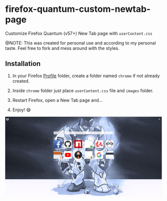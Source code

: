 # firefox-quantum-custom-newtab-page

Customize Firefox Quantum (v57+) New Tab page with `userContent.css`

@NOTE: This was created for personal use and according to my personal taste. Feel free to fork and mess around with the styles.

## Installation

1. In your Firefox [Profile](https://support.mozilla.org/en-US/kb/profiles-where-firefox-stores-user-data#w_how-do-i-find-my-profile) folder, create a folder named `chrome` if not already created.

2. Inside `chrome` folder just place `userContent.css` file and `images` folder.

3. Restart Firefox, open a New Tab page and...

4. Enjoy! :smile:

![screenshot](screenshots/newtab-screenshot.jpg)
